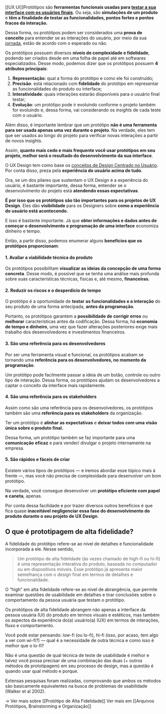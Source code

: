 [[UX UI]]Protótipos são **ferramentas funcionais usadas para [testar a sua interface com os usuários finais](https://aelaschool.com/designdeinteracao/teste-de-usabilidade-como-preparar-e-conduzir/)**. Ou seja, são **simulações de um produto** e **têm a finalidade de testar as funcionalidades, pontos fortes e pontos fracos da interação.**

Dessa forma, os protótipos podem ser considerados uma **prova de conceito** para entender se as interações do usuário, por meio da sua [jornada](https://aelaschool.com/experienciadousuario/jornada-do-usuario-e-sua-importancia/), estão de acordo com o esperado ou não.

Os protótipos possuem diversos **níveis de complexidade e fidelidade**, podendo ser criados desde em uma folha de papel até em softwares especializados. Desse modo, podemos dizer que os protótipos possuem **4 atributos principais**:

1.  **Representação**: qual a forma do protótipo e como ele foi construído;
2.  **Precisão**: está relacionado com **fidelidade** do protótipo em representar as funcionalidades do produto ou interface;
3.  **Interatividade**: quais interações estarão disponíveis para o usuário final testar;
4.  **Evolução**: um protótipo pode ir evoluindo conforme o projeto também for evoluindo e, dessa forma, vai considerando os _insights_ de cada teste com o usuário.

Além disso, é importante lembrar que um protótipo **não é uma ferramenta para ser usada apenas uma vez durante o projeto**. Na verdade, eles tem que ser usados ao longo do projeto para verificar novas interações a partir de novos insights.

Assim, **quanto mais cedo e mais frequente você usar protótipos em seu projeto, melhor será o resultado do desenvolvimento da sua interface**.

O UX Design tem como base os [conceitos de Design Centrado no Usuário](https://aelaschool.com/experienciadousuario/4-principios-do-design-centrado-no-usuario/). Por conta disso, preza pela **experiência do usuário acima de tudo**.

Ora, se um dos pilares que sustentam o UX Design é a experiência do usuário, é bastante importante, dessa forma, entender se o desenvolvimento do projeto está **atendendo essas expectativas**.

**É por isso que os protótipos são tão importantes para os projetos de UX Design**. Eles dão **visibilidade** para os Designers sobre **como a experiência do usuário está acontecendo.**

E isso é bastante importante. Já que **obter informações e dados antes de começar o desenvolvimento e programação de uma interface** economiza dinheiro e tempo.

Então, a partir disso, podemos enumerar alguns **benefícios que os protótipos proporcionam**:

#### 1. Avaliar a viabilidade técnica do produto

Os protótipos possibilitam **visualizar as ideias da concepção de uma forma concreta**. Desse modo, é possível que se tenha uma análise mais profunda sobre suas características técnicas, físicas e, até mesmo, **financeiras.**

#### 2. Reduzir os riscos e o desperdício de tempo

O protótipo é a oportunidade de **testar** **as funcionalidades e a interação** do seu produto de uma forma antecipada, **antes da programação**.

Portanto, os protótipos garantem a **possibilidade de** **corrigir erros** ou **melhorar** características antes da codificação. Dessa forma, há **economia de tempo e dinheiro**, uma vez que fazer alterações posteriores exige mais trabalho dos desenvolvedores e investimentos financeiros.

#### 3. São uma referência para os desenvolvedores

Por ser uma ferramenta visual e funcional, os protótipos acabam se tornando uma **referência** **para os desenvolvedores, no momento da programação**.

Um protótipo pode facilmente passar a ideia de um botão, controle ou outro tipo de interação. Dessa forma, os protótipos ajudam os desenvolvedores a captar o conceito da interface mais rapidamente.

#### 4. São uma referência para os stakeholders

Assim como são uma referência para os desenvolvedores, os protótipos também são uma **referência para os stakeholders** da organização.

Ter um protótipo é **alinhar as expectativas** e **deixar todos com uma visão única sobre o produto final.**

Dessa forma, um protótipo também se faz importante para uma **comunicação** **eficaz** e para vender/ divulgar o projeto internamente na empresa.

#### 5. São rápidos e fáceis de criar

Existem vários tipos de protótipos — e iremos abordar esse tópico mais à frente —, mas você não precisa de complexidade para desenvolver um bom protótipo.

Na verdade, você consegue desenvolver um **protótipo eficiente com papel e caneta**, apenas.

Por conta dessa facilidade e por trazer diversos outros benefícios é que fica quase **inaceitável negligenciar essa fase do desenvolvimento do produto durante o seu projeto de UX Design**.

## O que é prototipagem de alta fidelidade?

A fidelidade do protótipo refere-se ao nível de detalhes e funcionalidade incorporada a ele. Nesse sentido,

> Um protótipo de alta fidelidade (às vezes chamado de high-fi ou hi-fi) é uma representação interativa do produto, baseada no computador ou em dispositivos móveis. Esse protótipo já apresenta maior semelhança com o design final em termos de detalhes e funcionalidade.

O “high” em alta fidelidade refere-se ao nível de abrangência, que permite examinar questões de usabilidade em detalhes e tirar conclusões sobre o comportamento da pessoa usuária que testam o protótipo.

Os protótipos de alta fidelidade abrangem não apenas a interface da pessoa usuária (UI) do produto em termos visuais e estéticos, mas também os aspectos da experiência do(a) usuário(a) (UX) em termos de interações, fluxo e comportamento.

Você pode estar pensando: low-fi (ou lo-fi), hi-fi (isso, por acaso, tem algo a ver com wi-fi?) — qual é a necessidade de outra técnica e como isso é melhor que o lo-fi?

Não é uma questão de qual técnica de teste de usabilidade é melhor e talvez você possa precisar de uma combinação das duas (+ outros métodos de prototipagem) em seu processo de design, mas a questão é quando usar qual método e porque.

Extensas pesquisas foram realizadas, comprovando que ambos os métodos são basicamente equivalentes na busca de problemas de usabilidade (Walker et al 2002).

-> Ver mais sobre [[Protótipo de Alta Fidelidade]]
Ver mais em [[Arquivos Protótipos, Brainstorming e Organização]]
